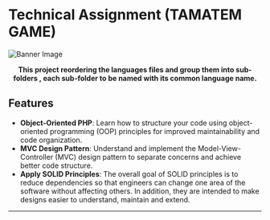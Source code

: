 # Technical Assignment (TAMATEM GAME)

![Banner Image](doc/assets/phpfromzero_banner.png)

<p align="center">
  <b>
   This project reordering the languages files and group them into sub-folders , each sub-folder to be named with its common language name.      </b>
</p>

## Features

- **Object-Oriented PHP**: Learn how to structure your code using object-oriented programming (OOP) principles for improved maintainability and code organization.
- **MVC Design Pattern**: Understand and implement the Model-View-Controller (MVC) design pattern to separate concerns and achieve better code structure.
- **Apply SOLID Principles**: The overall goal of SOLID principles is to reduce dependencies so that engineers can change one area of the software without affecting others. In addition, they are intended to make designs easier to understand, maintain and extend.

---
